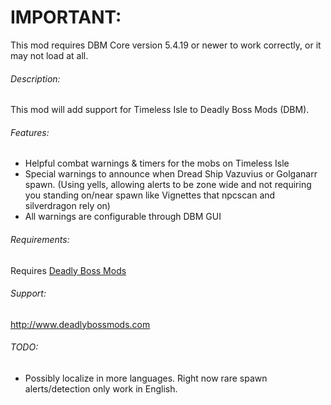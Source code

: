 <h1 id="w-important">IMPORTANT:</h1>
<p>This mod requires DBM Core version 5.4.19 or newer to work correctly, or it may not load at all.</p>
<h6 id="w-description">Description:</h6>
<p>This mod will add support for Timeless Isle to Deadly Boss Mods (DBM).</p>
<h6 id="w-features">Features:</h6>
<ul>
<li>Helpful combat warnings &amp; timers for the mobs on Timeless Isle</li>
<li>Special warnings to announce when Dread Ship Vazuvius or Golganarr spawn. (Using yells, allowing alerts to be zone wide and not requiring you standing on/near spawn like Vignettes that npcscan and silverdragon rely on)</li>
<li>All warnings are configurable through DBM GUI</li>
</ul>
<h6 id="w-requirements">Requirements:</h6>
<p>Requires <a href="http://www.curse.com/addons/wow/deadly-boss-mods">Deadly Boss Mods</a></p>
<h6 id="w-support">Support:</h6>
<p><a href="http://www.deadlybossmods.com">http://www.deadlybossmods.com</a></p>
<h6 id="w-todo">TODO:</h6>
<ul>
<li>Possibly localize in more languages. Right now rare spawn alerts/detection only work in English.</li>
</ul>
